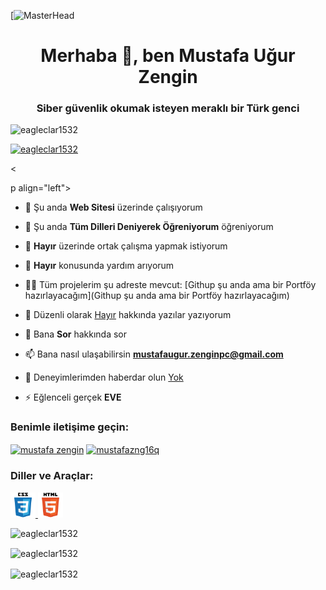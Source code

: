 [![MasterHead](https://media.giphy.com/media/v1.Y2lkPTc5MGI3NjExZjg1MTg0OWFhNTQ0MTIwMWQ3MmU5YTQ4YmU1ZTk5OWE2YzlkOWIyZSZlcD12MV91c2VyX2Zhdm9yaXRlcyZjdD1n/exnY8mKcVb6I8/giphy.gif)

<h1 align="center">Merhaba 👋, ben Mustafa Uğur Zengin</h1>
<h3 align="center">Siber güvenlik okumak isteyen meraklı bir Türk genci</h3>

<p align="left"> <img src="https://komarev.com/ghpvc/?username=eagleclar1532&label=Profile%20views&color=0e75b6&style=flat" alt="eagleclar1532" /> </p>

<p align="left"> <a href="https://github.com/ryo-ma/github-profile-trophy"><img src="https://github-profile-trophy.vercel.app/?username=eagleclar1532" alt="eagleclar1532" /></a> </p> <

p align="left"> <a href="https://twitter.com/" target="blank"><img src="https://img.shields.io/twitter/follow/?logo=twitter&style=for-the-badge" alt="" /></a> </p>

- 🔭 Şu anda **Web Sitesi** üzerinde çalışıyorum

- 🌱 Şu anda **Tüm Dilleri Deniyerek Öğreniyorum** öğreniyorum

- 👯 ​​**Hayır** üzerinde ortak çalışma yapmak istiyorum

- 🤝 **Hayır** konusunda yardım arıyorum

- 👨‍💻 Tüm projelerim şu adreste mevcut: [Githup şu anda ama bir Portföy hazırlayacağım](Githup şu anda ama bir Portföy hazırlayacağım)

- 📝 Düzenli olarak [Hayır](Hayır) hakkında yazılar yazıyorum

- 💬 Bana **Sor** hakkında sor

- 📫 Bana nasıl ulaşabilirsin **mustafaugur.zenginpc@gmail.com**

- 📄 Deneyimlerimden haberdar olun [Yok](Yok)

- ⚡ Eğlenceli gerçek **EVE**

<h3 align="left">Benimle iletişime geçin:</h3>
<p align="left">
<a href="https://linkedin.com/tr/mustafa zengin" target="blank"><img align="center" src="https://raw.githubusercontent.com/rahuldkjain/github-profile-readme-generator/master/src/images/icons/Social/linked-in-alt.svg" alt="mustafa zengin" height="30" width="40" /></a>
<a href="https://instagram.com/mustafazng16q" target="blank"><img align="center" src="https://raw.githubusercontent.com/rahuldkjain/github-profile-readme-generator/master/src/images/icons/Social/instagram.svg" alt="mustafazng16q" height="30" width="40" /></a>
</p>

<h3 align="left">Diller ve Araçlar:</h3>
<p align="left"> <a href="https://www.w3schools.com/css/" target="_blank" rel="noreferrer"> <img src="https://raw.githubusercontent.com/devicons/devicon/master/icons/css3/css3-original-wordmark.svg" alt="css3" width="40" height="40"/> </a> <a href="https://www.w3.org/html/" target="_blank" rel="noreferrer"> <img src="https://raw.githubusercontent.com/devicons/devicon/master/icons/html5/html5-original-wordmark.svg" alt="html5" width="40" height="40"/> </a> </p>

<p><img hizalama="sol" src="https://github-readme-stats.vercel.app/api/top-langs?username=eagleclar1532&show_icons=true&locale=tr&layout=compact" alt="eagleclar1532" /></p>

<p> <img align="center" src="https://github-readme-stats.vercel.app/api?username=eagleclar1532&show_icons=true&locale=tr" alt="eagleclar1532" /></p>

<p><img align="center" src="https://github-readme-streak-stats.herokuapp.com/?user=eagleclar1532&" alt="eagleclar1532" /></p>
